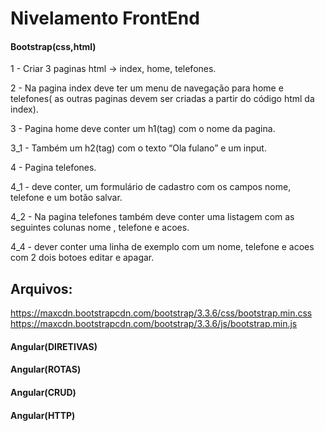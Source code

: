 Nivelamento FrontEnd
============

#### Bootstrap(css,html)

1 - Criar 3 paginas html ->  index, home, telefones.

2 - Na pagina index deve ter um menu de navegação para home e telefones( as outras paginas devem ser criadas a partir do código html da index).

3 - Pagina home deve conter um  h1(tag) com o nome da pagina.

3_1 - Também um h2(tag) com o texto “Ola fulano” e um input.

4 - Pagina telefones.

4_1 - deve conter, um formulário de cadastro com os campos nome, telefone e um botão salvar.

4_2 - Na pagina telefones também deve conter uma listagem com as seguintes colunas nome , telefone e acoes.

4_4 - dever conter uma linha de exemplo com um nome, telefone e acoes com 2 dois botoes editar e apagar.

Arquivos:
---------
https://maxcdn.bootstrapcdn.com/bootstrap/3.3.6/css/bootstrap.min.css
https://maxcdn.bootstrapcdn.com/bootstrap/3.3.6/js/bootstrap.min.js

#### Angular(DIRETIVAS)

#### Angular(ROTAS)

#### Angular(CRUD)

#### Angular(HTTP)




    	
 
	
